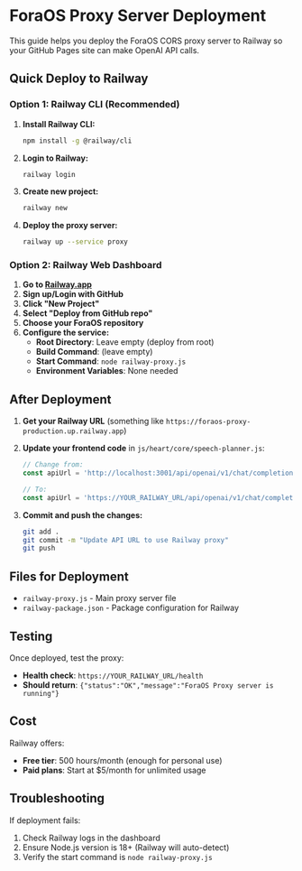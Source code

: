 # ForaOS Proxy Server Deployment

This guide helps you deploy the ForaOS CORS proxy server to Railway so your GitHub Pages site can make OpenAI API calls.

## Quick Deploy to Railway

### Option 1: Railway CLI (Recommended)

1. **Install Railway CLI:**
   ```bash
   npm install -g @railway/cli
   ```

2. **Login to Railway:**
   ```bash
   railway login
   ```

3. **Create new project:**
   ```bash
   railway new
   ```

4. **Deploy the proxy server:**
   ```bash
   railway up --service proxy
   ```

### Option 2: Railway Web Dashboard

1. **Go to [Railway.app](https://railway.app)**
2. **Sign up/Login with GitHub**
3. **Click "New Project"**
4. **Select "Deploy from GitHub repo"**
5. **Choose your ForaOS repository**
6. **Configure the service:**
   - **Root Directory**: Leave empty (deploy from root)
   - **Build Command**: (leave empty)
   - **Start Command**: `node railway-proxy.js`
   - **Environment Variables**: None needed

## After Deployment

1. **Get your Railway URL** (something like `https://foraos-proxy-production.up.railway.app`)

2. **Update your frontend code** in `js/heart/core/speech-planner.js`:
   ```javascript
   // Change from:
   const apiUrl = 'http://localhost:3001/api/openai/v1/chat/completions';
   
   // To:
   const apiUrl = 'https://YOUR_RAILWAY_URL/api/openai/v1/chat/completions';
   ```

3. **Commit and push the changes:**
   ```bash
   git add .
   git commit -m "Update API URL to use Railway proxy"
   git push
   ```

## Files for Deployment

- `railway-proxy.js` - Main proxy server file
- `railway-package.json` - Package configuration for Railway

## Testing

Once deployed, test the proxy:
- **Health check**: `https://YOUR_RAILWAY_URL/health`
- **Should return**: `{"status":"OK","message":"ForaOS Proxy server is running"}`

## Cost

Railway offers:
- **Free tier**: 500 hours/month (enough for personal use)
- **Paid plans**: Start at $5/month for unlimited usage

## Troubleshooting

If deployment fails:
1. Check Railway logs in the dashboard
2. Ensure Node.js version is 18+ (Railway will auto-detect)
3. Verify the start command is `node railway-proxy.js`
